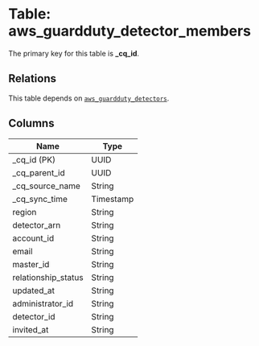 # Table: aws_guardduty_detector_members



The primary key for this table is **_cq_id**.

## Relations
This table depends on [`aws_guardduty_detectors`](aws_guardduty_detectors.md).

## Columns
| Name          | Type          |
| ------------- | ------------- |
|_cq_id (PK)|UUID|
|_cq_parent_id|UUID|
|_cq_source_name|String|
|_cq_sync_time|Timestamp|
|region|String|
|detector_arn|String|
|account_id|String|
|email|String|
|master_id|String|
|relationship_status|String|
|updated_at|String|
|administrator_id|String|
|detector_id|String|
|invited_at|String|